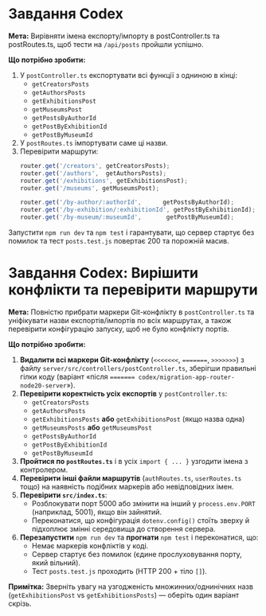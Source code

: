 # Завдання Codex

**Мета:** Вирівняти імена експорту/імпорту в postController.ts та postRoutes.ts, щоб тести на `/api/posts` пройшли успішно.

**Що потрібно зробити:**
1. У `postController.ts` експортувати всі функції з одниною в кінці:
   - `getCreatorsPosts`
   - `getAuthorsPosts`
   - `getExhibitionsPost`
   - `getMuseumsPost`
   - `getPostsByAuthorId`
   - `getPostByExhibitionId`
   - `getPostByMuseumId`
2. У `postRoutes.ts` імпортувати саме ці назви.
3. Перевірити маршрути:
   ```ts
   router.get('/creators', getCreatorsPosts);
   router.get('/authors',  getAuthorsPosts);
   router.get('/exhibitions', getExhibitionsPost);
   router.get('/museums', getMuseumsPost);

   router.get('/by-author/:authorId',      getPostsByAuthorId);
   router.get('/by-exhibition/:exhibitionId', getPostByExhibitionId);
   router.get('/by-museum/:museumId',       getPostByMuseumId);
   ```

Запустити `npm run dev` та `npm test` і гарантувати, що сервер стартує без помилок та тест `posts.test.js` повертає 200 та порожній масив.

# Завдання Codex: Вирішити конфлікти та перевірити маршрути

**Мета:** Повністю прибрати маркери Git-конфлікту в `postController.ts` та уніфікувати назви експортів/імпортів по всіх маршрутах, а також перевірити конфігурацію запуску, щоб не було конфлікту портів.

**Що потрібно зробити:**

1. **Видалити всі маркери Git-конфлікту** (`<<<<<<<`, `=======`, `>>>>>>>`) з файлу `server/src/controllers/postController.ts`, зберігши правильні гілки коду (варіант «після `======= codex/migration-app-router-node20-server`»).
2. **Перевірити коректність усіх експортів** у `postController.ts`:
   - `getCreatorsPosts`
   - `getAuthorsPosts`
   - `getExhibitionsPosts` **або** `getExhibitionsPost` (якщо назва одна)
   - `getMuseumsPosts` **або** `getMuseumsPost`
   - `getPostsByAuthorId`
   - `getPostByExhibitionId`
   - `getPostByMuseumId`
3. **Пройтися по `postRoutes.ts`** і в усіх `import { ... }` узгодити імена з контролером.
4. **Перевірити інші файли маршрутів** (`authRoutes.ts`, `userRoutes.ts` тощо) на наявність подібних маркерів або невідповідних імен.
5. **Перевірити `src/index.ts`**:
   - Розблокувати порт 5000 або змінити на інший у `process.env.PORT` (наприклад, 5001), якщо він зайнятий.
   - Переконатися, що конфігурація `dotenv.config()` стоїть зверху й підхоплює змінні середовища до створення сервера.
6. **Перезапустити** `npm run dev` та **прогнати** `npm test` і переконатися, що:
   - Немає маркерів конфліктів у коді.
   - Сервер стартує без помилок (єдине прослуховування порту, який вільний).
   - Тест `posts.test.js` проходить (HTTP 200 + тіло `[]`).

**Примітка:** Зверніть увагу на узгодженість множинних/однинічних назв (`getExhibitionsPost` vs `getExhibitionsPosts`) — оберіть один варіант скрізь.
